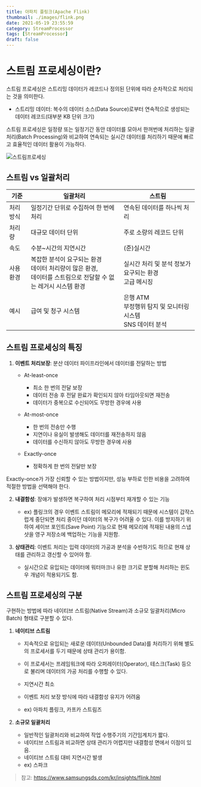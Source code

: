 ```yaml
---
title: 아파치 플링크(Apache Flink)
thumbnail: ./images/flink.png
date: 2021-05-19 23:55:59
category: StreamProcessor
tags: [StreamProcessor]
draft: false
---
```


# 스트림 프로세싱이란?
스트림 프로세싱은 스트리밍 데이터가 레코드나 정의된 단위에 따라 순차적으로 처리되는 것을 의미한다.
- 스트리밍 데이터: 복수의 데이터 소스(Data Source)로부터 연속적으로 생성되는 데이터 레코드(대부분 KB 단위 크기)

스트림 프로세싱은 일정량 또는 일정기간 동안 데이터를 모아서 한꺼번에 처리하는 일괄처리(Batch Processing)와 비교하여 연속되는 실시간 데이터를 처리하기 때문에 빠르고 효율적인 데이터 활용이 가능하다.

![스트림프로세싱](/images/스트림프로세싱.png)

## 스트림 vs 일괄처리

| 기준     | 일괄처리                                                     | 스트림                                                       |
| -------- | ------------------------------------------------------------ | ------------------------------------------------------------ |
| 처리방식 | 일정기간 단위로 수집하여 한 번에 처리                        | 연속된 데이터를 하나씩 처리                                  |
| 처리량   | 대규모 데이터 단위                                           | 주로 소량의 레코드 단위                                      |
| 속도     | 수분~시간의 지연시간                                         | (준)실시간                                                   |
| 사용환경 | 복잡한 분석이 요구되는 환경<br/>데이터 처리량이 많은 환경,<br/>데이터를 스트림으로 전달할 수 없는 레거시 시스템 환경 | 실시간 처리 및 분석 정보가 요구되는 환경<br />고급 메시징    |
| 예시     | 급여 및 청구 시스템                                          | 은행 ATM<br />부정행위 탐지 및 모니터링 시스템<br />SNS 데이터 분석 |



## 스트림 프로세싱의 특징

1. **이벤트 처리보장**: 분산 데이터 파이프라인에서 데이터를 전달하는 방법

   - At-least-once
     - 최소 한 번의 전달 보장
     - 데이터 전송 후 전달 완료가 확인되지 않아 타임아웃되면 재전송
     - 데이터가 중복으로 수신되어도 무방한 경우에 사용

   - At-most-once
     - 한 번의 전송만 수행
     - 지연이나 유실이 발생해도 데이터를 재전송하지 않음
     - 데이터를 수신하지 않아도 무방한 경우에 사용

   - Exactly-once
     - 정확하게 한 번의 전달만 보장

Exactly-once가 가장 신뢰할 수 있는 방법이지만, 성능 부하로 인한 비용을 고려하여 적절한 방법을 선택해야 한다.



2. **내결함성**: 장애가 발생하면 복구하여 처리 시점부터 재개할 수 있는 기능
   - ex) 플링크의 경우 이벤트 스트림이 메모리에 적재되기 때문에 시스템이 갑작스럽게 중단되면 처리 중이던 데이터의 복구가 어려울 수 있다. 이를 방지하기 위하여 세이브 포인트(Save Point) 기능으로 현재 메모리에 적재된 내용의 스냅샷을 영구 저장소에 백업하는 기능을 지원함.



3. **상태관리**: 이벤트 처리는 입력 데이터의 가공과 분석을 수반하기도 하므로 현재 상태를 관리하고 갱신할 수 있어야 함.
   - 실시간으로 유입되는 데이터에 워터마크나 유한 크기로 분할해 처리하는 윈도우 개념이 적용되기도 함.



## 스트림 프로세싱의 구분

구현하는 방법에 따라 네이티브 스트림(Native Stream)과 소규모 일괄처리(Micro Batch) 형태로 구분할 수 있다.

1. **네이티브 스트림**
   - 지속적으로 유입되는 새로운 데이터(Unbounded Data)를 처리하기 위해 별도의 프로세서를 두기 때문에 상태 관리가 용이함.
   - 이 프로세서는 프레임워크에 따라 오퍼레이터(Operator), 테스크(Task) 등으로 불리며 데이터의 가공 처리를 수행할 수 있다.
   
   - 지연시간 최소
   - 이벤트 처리 보장 방식에 따라 내결함성 유지가 어려움
   - ex) 아파치 플링크, 카프카 스트림즈
   
2. **소규모 일괄처리**
   - 일반적인 일괄처리와 비교하여 작업 수행주기의 기간임계치가 짧다.
   - 네이티브 스트림과 비교하면 상태 관리가 어렵지만 내결함성 면에서 이점이 있음.
   - 네이티브 스트림 대비 지연시간 발생
   - ex) 스파크



> 참고: https://www.samsungsds.com/kr/insights/flink.html